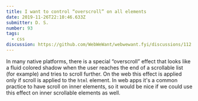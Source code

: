 ```yaml
---
title: I want to control “overscroll” on all elements
date: 2019-11-26T22:10:46.633Z
submitter: D. S.
number: 93
tags:
  - css
discussion: https://github.com/WebWeWant/webwewant.fyi/discussions/112
---
```

In many native platforms, there is a special “overscroll” effect that looks like a fluid colored shadow when the user reaches the end of a scrollable list (for example) and tries to scroll further. On the web this effect is applied only if scroll is applied to the `html` element. In web apps it's a common practice to have scroll on inner elements, so it would be nice if we could use this effect on inner scrollable elements as well.
